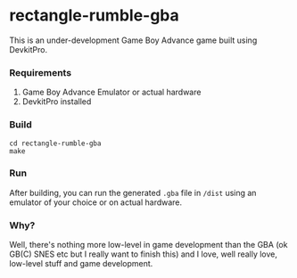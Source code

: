 # rectangle-rumble-gba
This is an under-development Game Boy Advance game built using DevkitPro.

### Requirements
1. Game Boy Advance Emulator or actual hardware
2. DevkitPro installed

### Build
```
cd rectangle-rumble-gba
make
```

### Run
After building, you can run the generated `.gba` file in `/dist` using an emulator of your choice or on actual hardware.

### Why?
Well, there's nothing more low-level in game development than the GBA (ok GB(C) SNES etc but I really want to finish this) and I love, well really love, low-level stuff and game development.